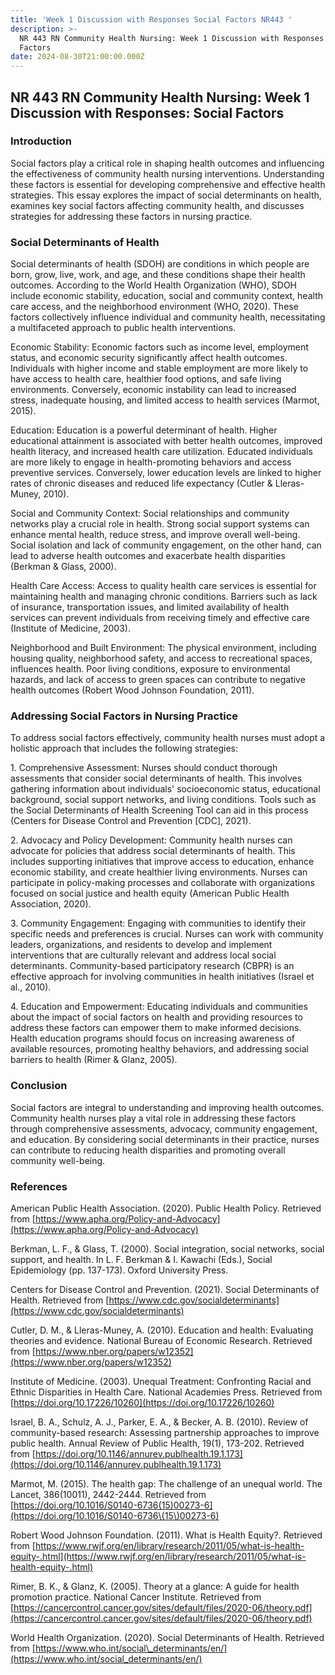 ```yaml
---
title: 'Week 1 Discussion with Responses Social Factors NR443 '
description: >-
  NR 443 RN Community Health Nursing: Week 1 Discussion with Responses Social
  Factors
date: 2024-08-30T21:00:00.000Z
---
```


## NR 443 RN Community Health Nursing: Week 1 Discussion with Responses: Social Factors

### Introduction

Social factors play a critical role in shaping health outcomes and influencing the effectiveness of community health nursing interventions. Understanding these factors is essential for developing comprehensive and effective health strategies. This essay explores the impact of social determinants on health, examines key social factors affecting community health, and discusses strategies for addressing these factors in nursing practice.

### Social Determinants of Health

Social determinants of health (SDOH) are conditions in which people are born, grow, live, work, and age, and these conditions shape their health outcomes. According to the World Health Organization (WHO), SDOH include economic stability, education, social and community context, health care access, and the neighborhood environment (WHO, 2020). These factors collectively influence individual and community health, necessitating a multifaceted approach to public health interventions.

Economic Stability: Economic factors such as income level, employment status, and economic security significantly affect health outcomes. Individuals with higher income and stable employment are more likely to have access to health care, healthier food options, and safe living environments. Conversely, economic instability can lead to increased stress, inadequate housing, and limited access to health services (Marmot, 2015).

Education: Education is a powerful determinant of health. Higher educational attainment is associated with better health outcomes, improved health literacy, and increased health care utilization. Educated individuals are more likely to engage in health-promoting behaviors and access preventive services. Conversely, lower education levels are linked to higher rates of chronic diseases and reduced life expectancy (Cutler & Lleras-Muney, 2010).

Social and Community Context: Social relationships and community networks play a crucial role in health. Strong social support systems can enhance mental health, reduce stress, and improve overall well-being. Social isolation and lack of community engagement, on the other hand, can lead to adverse health outcomes and exacerbate health disparities (Berkman & Glass, 2000).

Health Care Access: Access to quality health care services is essential for maintaining health and managing chronic conditions. Barriers such as lack of insurance, transportation issues, and limited availability of health services can prevent individuals from receiving timely and effective care (Institute of Medicine, 2003).

Neighborhood and Built Environment: The physical environment, including housing quality, neighborhood safety, and access to recreational spaces, influences health. Poor living conditions, exposure to environmental hazards, and lack of access to green spaces can contribute to negative health outcomes (Robert Wood Johnson Foundation, 2011).

### Addressing Social Factors in Nursing Practice

To address social factors effectively, community health nurses must adopt a holistic approach that includes the following strategies:

1\. Comprehensive Assessment: Nurses should conduct thorough assessments that consider social determinants of health. This involves gathering information about individuals' socioeconomic status, educational background, social support networks, and living conditions. Tools such as the Social Determinants of Health Screening Tool can aid in this process (Centers for Disease Control and Prevention \[CDC], 2021).

2\. Advocacy and Policy Development: Community health nurses can advocate for policies that address social determinants of health. This includes supporting initiatives that improve access to education, enhance economic stability, and create healthier living environments. Nurses can participate in policy-making processes and collaborate with organizations focused on social justice and health equity (American Public Health Association, 2020).

3\. Community Engagement: Engaging with communities to identify their specific needs and preferences is crucial. Nurses can work with community leaders, organizations, and residents to develop and implement interventions that are culturally relevant and address local social determinants. Community-based participatory research (CBPR) is an effective approach for involving communities in health initiatives (Israel et al., 2010).

4\. Education and Empowerment: Educating individuals and communities about the impact of social factors on health and providing resources to address these factors can empower them to make informed decisions. Health education programs should focus on increasing awareness of available resources, promoting healthy behaviors, and addressing social barriers to health (Rimer & Glanz, 2005).

### Conclusion

Social factors are integral to understanding and improving health outcomes. Community health nurses play a vital role in addressing these factors through comprehensive assessments, advocacy, community engagement, and education. By considering social determinants in their practice, nurses can contribute to reducing health disparities and promoting overall community well-being.

### References

American Public Health Association. (2020). Public Health Policy. Retrieved from [https://www.apha.org/Policy-and-Advocacy](https://www.apha.org/Policy-and-Advocacy)

Berkman, L. F., & Glass, T. (2000). Social integration, social networks, social support, and health. In L. F. Berkman & I. Kawachi (Eds.), Social Epidemiology (pp. 137-173). Oxford University Press.

Centers for Disease Control and Prevention. (2021). Social Determinants of Health. Retrieved from [https://www.cdc.gov/socialdeterminants](https://www.cdc.gov/socialdeterminants)

Cutler, D. M., & Lleras-Muney, A. (2010). Education and health: Evaluating theories and evidence. National Bureau of Economic Research. Retrieved from [https://www.nber.org/papers/w12352](https://www.nber.org/papers/w12352)

Institute of Medicine. (2003). Unequal Treatment: Confronting Racial and Ethnic Disparities in Health Care. National Academies Press. Retrieved from [https://doi.org/10.17226/10260](https://doi.org/10.17226/10260)

Israel, B. A., Schulz, A. J., Parker, E. A., & Becker, A. B. (2010). Review of community-based research: Assessing partnership approaches to improve public health. Annual Review of Public Health, 19(1), 173-202. Retrieved from [https://doi.org/10.1146/annurev.publhealth.19.1.173](https://doi.org/10.1146/annurev.publhealth.19.1.173)

Marmot, M. (2015). The health gap: The challenge of an unequal world. The Lancet, 386(10011), 2442-2444. Retrieved from [https://doi.org/10.1016/S0140-6736(15)00273-6](https://doi.org/10.1016/S0140-6736\(15\)00273-6)

Robert Wood Johnson Foundation. (2011). What is Health Equity?. Retrieved from [https://www.rwjf.org/en/library/research/2011/05/what-is-health-equity-.html](https://www.rwjf.org/en/library/research/2011/05/what-is-health-equity-.html)

Rimer, B. K., & Glanz, K. (2005). Theory at a glance: A guide for health promotion practice. National Cancer Institute. Retrieved from [https://cancercontrol.cancer.gov/sites/default/files/2020-06/theory.pdf](https://cancercontrol.cancer.gov/sites/default/files/2020-06/theory.pdf)

World Health Organization. (2020). Social Determinants of Health. Retrieved from [https://www.who.int/social\_determinants/en/](https://www.who.int/social_determinants/en/)
